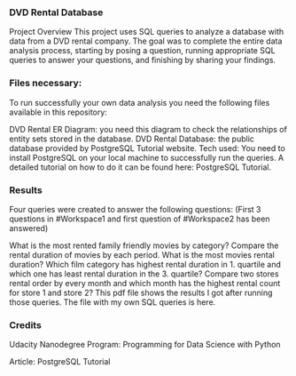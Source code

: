 ### DVD Rental Database
Project Overview
This project uses SQL queries to analyze a database with data from a DVD rental company. The goal was to complete the entire data analysis process, starting by posing a question, running appropriate SQL queries to answer your questions, and finishing by sharing your findings.

### Files necessary:
To run successfully your own data analysis you need the following files available in this repository:

DVD Rental ER Diagram: you need this diagram to check the relationships of entity sets stored in the database.
DVD Rental Database: the public database provided by PostgreSQL Tutorial website.
Tech used:
You need to install PostgreSQL on your local machine to successfully run the queries. A detailed tutorial on how to do it can be found here: PostgreSQL Tutorial.

### Results
Four queries were created to answer the following questions:
(First 3 questions in #Workspace1 and first question of #Workspace2 has been answered)

What is the most rented family friendly movies by category?
Compare the rental duration of movies by each period. What is the most movies rental duration? 
Which film category has highest rental duration in 1. quartile and which one has least rental duration in the 3. quartile?
Compare two stores rental order by every month and which month has the highest rental count for store 1 and store 2?
This pdf file shows the results I got after running those queries. The file with my own SQL queries is here.

### Credits
Udacity Nanodegree Program: Programming for Data Science with Python

Article: PostgreSQL Tutorial

